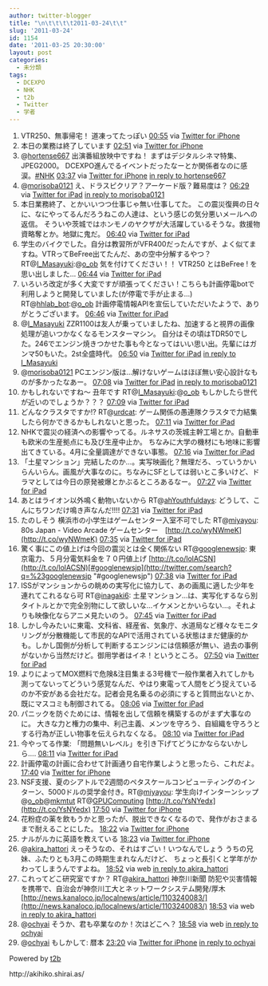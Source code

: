 ```yaml
---
author: twitter-blogger
title: "\n\t\t\t\t2011-03-24\t\t"
slug: '2011-03-24'
id: 1154
date: '2011-03-25 20:30:00'
layout: post
categories:
  - 未分類
tags:
  - DCEXPO
  - NHK
  - t2b
  - Twitter
  - 学者
---
```


<div xmlns:georss="http://www.georss.org/georss">

1.  <span><span>VTR250、無事帰宅！ 道凍ってたっぽい</span> <span>[<span>00:55</span>](http://twitter.com/o_ob/status/50888565277732864) <span>via [Twitter for iPhone](http://twitter.com/)</span></span></span>
2.  <span><span>本日の業務は終了しています</span> <span>[<span>02:51</span>](http://twitter.com/o_ob/status/50917531510243328) <span>via [Twitter for iPhone](http://twitter.com/)</span></span></span>
3.  <span><span>@[hortense667](http://twitter.com/hortense667 "hortense667") 出演番組放映中ですね！ まずはデジタルシネマ特集、JPEG2000。 DCEXPO進んでるイベントだったなーとか関係者なのに感涙。[#NHK](http://twitter.com/search?q=%23NHK "#NHK")</span> <span>[<span>03:37</span>](http://twitter.com/o_ob/status/50929150650888192) <span>via [Twitter for iPhone](http://twitter.com/)</span> [in reply to hortense667](http://twitter.com/hortense667/status/50916864360054784)</span></span>
4.  <span><span>@[morisoba0121](http://twitter.com/morisoba0121 "morisoba0121") え、ドラスピクリア？アーケード版？難易度は？</span> <span>[<span>06:29</span>](http://twitter.com/o_ob/status/50972430763704320) <span>via [Twitter for iPad](http://itunes.apple.com/app/twitter/id333903271?mt=8)</span> [in reply to morisoba0121](http://twitter.com/morisoba0121/status/50971232266493952)</span></span>
5.  <span><span>本日業務終了、とかいいつつ仕事じゃ無い仕事してた。 この震災復興の日々に、なにやってるんだろうねこの人達は、という感じの気分悪いメールへの返信。 そういや茨城ではホンモノのヤクザが大活躍しているそうな。救援物資略奪とか。地獄に鬼だ。</span> <span>[<span>06:40</span>](http://twitter.com/o_ob/status/50975280008933376) <span>via [Twitter for iPad](http://itunes.apple.com/app/twitter/id333903271?mt=8)</span></span></span>
6.  <span><span>学生のバイクでした。自分は教習所がVFR400だったんですが、よく似てますね。VTRってBeFree出てたんだ、あの空中分解するやつ？ RT@[I_Masayuki](http://twitter.com/I_Masayuki "I_Masayuki"):@[o_ob](http://twitter.com/o_ob "o_ob") 気を付けてください！！ VTR250 とはBeFree ! を思い出しました…</span> <span>[<span>06:44</span>](http://twitter.com/o_ob/status/50976206853640192) <span>via [Twitter for iPad](http://itunes.apple.com/app/twitter/id333903271?mt=8)</span></span></span>
7.  <span><span>いろいろ改定が多く大変ですが頑張ってください！こちらも計画停電botで利用しようと開発していました(が停電で手が止まる...) RT@[hhlab_bot](http://twitter.com/hhlab_bot "hhlab_bot"):@[o_ob](http://twitter.com/o_ob "o_ob") 計画停電情報APIを宣伝していただいたようで、ありがとうございます。</span> <span>[<span>06:46</span>](http://twitter.com/o_ob/status/50976889057193984) <span>via [Twitter for iPad](http://itunes.apple.com/app/twitter/id333903271?mt=8)</span></span></span>
8.  <span><span>@[I_Masayuki](http://twitter.com/I_Masayuki "I_Masayuki") ZZR1100は友人が乗っていましたね、加速すると視界の画像処理が追いつかなくなるモンスターマシン。 自分はその頃はTDR50でした。246でエンジン焼きつかせた事も今となってはいい思い出。先輩にはガンマ50もいた。2st全盛時代。</span> <span>[<span>06:50</span>](http://twitter.com/o_ob/status/50977874211119105) <span>via [Twitter for iPad](http://itunes.apple.com/app/twitter/id333903271?mt=8)</span> [in reply to I_Masayuki](http://twitter.com/I_Masayuki/status/50976832404729856)</span></span>
9.  <span><span>@[morisoba0121](http://twitter.com/morisoba0121 "morisoba0121") PCエンジン版は...解けないゲームはほぼ無い安心設計なものが多かったなあー。</span> <span>[<span>07:08</span>](http://twitter.com/o_ob/status/50982368399462400) <span>via [Twitter for iPad](http://itunes.apple.com/app/twitter/id333903271?mt=8)</span> [in reply to morisoba0121](http://twitter.com/morisoba0121/status/50981722044645376)</span></span>
10.  <span><span>かもしれないですね〜 丑年です RT@[I_Masayuki](http://twitter.com/I_Masayuki "I_Masayuki"):@[o_ob](http://twitter.com/o_ob "o_ob") もしかしたら世代が近いのでしょうか？？？</span> <span>[<span>07:09</span>](http://twitter.com/o_ob/status/50982506190737408) <span>via [Twitter for iPad](http://itunes.apple.com/app/twitter/id333903271?mt=8)</span></span></span>
11.  <span><span>どんなクラスタですか!? RT@[urdcat](http://twitter.com/urdcat "urdcat"): ゲーム関係の愚連隊クラスタで力結集したら何かできるかもしれないと思った。</span> <span>[<span>07:11</span>](http://twitter.com/o_ob/status/50983121826492417) <span>via [Twitter for iPad](http://itunes.apple.com/app/twitter/id333903271?mt=8)</span></span></span>
12.  <span><span>NHKで震災の経済への影響やってる。ルネサスの茨城主幹工場とか。自動車も欧米の生産拠点にも及び生産中止か。 ちなみに大学の機材にも地味に影響出てきている。4月に全量調達ができない事態。</span> <span>[<span>07:16</span>](http://twitter.com/o_ob/status/50984297334710272) <span>via [Twitter for iPad](http://itunes.apple.com/app/twitter/id333903271?mt=8)</span></span></span>
13.  <span><span>「土星マンション」完結したのか...。実写映画化？無理だろ、っていうかいらんいらん。画風が大事なのに。ちなみにSFとしては弱いとこ多いけど、ドラマとしては今日の原発被爆とかぶるところあるなー。</span> <span>[<span>07:27</span>](http://twitter.com/o_ob/status/50987006217560064) <span>via [Twitter for iPad](http://itunes.apple.com/app/twitter/id333903271?mt=8)</span></span></span>
14.  <span><span>あとはライオン以外鳴く動物いないから RT@[ahYouthfuldays](http://twitter.com/ahYouthfuldays "ahYouthfuldays"): どうして、こんにちワンだけ鳴き声なんだ!!!!</span> <span>[<span>07:31</span>](http://twitter.com/o_ob/status/50988180094193664) <span>via [Twitter for iPad](http://itunes.apple.com/app/twitter/id333903271?mt=8)</span></span></span>
15.  <span><span>たのしそう 横浜市の小学生はゲームセンター入室不可でした RT@[miyayou](http://twitter.com/miyayou "miyayou"): 80s Japan - Video Arcade ゲームセンター　[http://t.co/wyNWmeK](http://t.co/wyNWmeK)</span> <span>[<span>07:35</span>](http://twitter.com/o_ob/status/50989109916868608) <span>via [Twitter for iPad](http://itunes.apple.com/app/twitter/id333903271?mt=8)</span></span></span>
16.  <span><span>驚く事にこの値上げは今回の震災とは全く関係ない RT@[googlenewsjp](http://twitter.com/googlenewsjp "googlenewsjp"): 東京電力、５月分電気料金を７０円値上げ [http://t.co/lolACSN](http://t.co/lolACSN)[#googlenewsjp](http://twitter.com/search?q=%23googlenewsjp "#googlenewsjp")</span> <span>[<span>07:38</span>](http://twitter.com/o_ob/status/50989854242250752) <span>via [Twitter for iPad](http://itunes.apple.com/app/twitter/id333903271?mt=8)</span></span></span>
17.  <span><span>ISSがマンションからの眺めの実写化に協力して、あの画風に適した少年を連れてこれるなら可 RT@[inagaki6](http://twitter.com/inagaki6 "inagaki6"): 土星マンション…は、実写化するなら別タイトルとかで完全別物にして欲しいな…イケメンとかいらない…。それよりも映像化ならアニメ見たいのう。</span> <span>[<span>07:45</span>](http://twitter.com/o_ob/status/50991570467569664) <span>via [Twitter for iPad](http://itunes.apple.com/app/twitter/id333903271?mt=8)</span></span></span>
18.  <span><span>しかし今みたいに東電、文科省、経産省、気象庁、水道局など様々なモニタリングが分散機能して市民的なAPIで活用されている状態はまだ健康的かも。しかし国側が分析して判断するエンジンには信頼感が無い、過去の事例がないから当然だけど。御用学者はイネ！というところ。</span> <span>[<span>07:50</span>](http://twitter.com/o_ob/status/50992869200236544) <span>via [Twitter for iPad](http://itunes.apple.com/app/twitter/id333903271?mt=8)</span></span></span>
19.  <span><span>よりによってMOX燃料で危険&注目集まる3号機で一般作業者入れてしかも測ってないってどういう感覚なんだ、やはり東電って人間をどう捉えているのか不安がある会社だな。記者会見名乗るの必須にすると質問出ないとか、既にマスコミも制御されてる。</span> <span>[<span>08:06</span>](http://twitter.com/o_ob/status/50997026015551488) <span>via [Twitter for iPad](http://itunes.apple.com/app/twitter/id333903271?mt=8)</span></span></span>
20.  <span><span>パニックを防ぐためには、情報を出して信頼を構築するのがまず大事なのに。 大きな力と権力の集中、利己主義、メンツを守ろう、自組織を守ろうとする行為が正しい物事を伝えられなくなる。</span> <span>[<span>08:10</span>](http://twitter.com/o_ob/status/50997877266317312) <span>via [Twitter for iPad](http://itunes.apple.com/app/twitter/id333903271?mt=8)</span></span></span>
21.  <span><span>今やってる作業: 「問題無いレベル」を引き下げてどうにかならないかしら....</span> <span>[<span>08:11</span>](http://twitter.com/o_ob/status/50998288358445056) <span>via [Twitter for iPad](http://itunes.apple.com/app/twitter/id333903271?mt=8)</span></span></span>
22.  <span><span>計画停電の計画に合わせて計画通り自宅作業しようと思ったら、これだよ。</span> <span>[<span>17:40</span>](http://twitter.com/o_ob/status/51141335129923584) <span>via [Twitter for iPhone](http://twitter.com/)</span></span></span>
23.  <span><span>NSF支援、夏のシアトルで2週間のペタスケールコンピューティングのインターン、5000ドルの奨学金付き。RT@[miyayou](http://twitter.com/miyayou "miyayou"): 学生向けインターンシップ@[o_ob](http://twitter.com/o_ob "o_ob")@[mkmtut](http://twitter.com/mkmtut "mkmtut") RT@[GPUComputing](http://twitter.com/GPUComputing "GPUComputing") [http://t.co/YsNYedx](http://t.co/YsNYedx)</span> <span>[<span>17:50</span>](http://twitter.com/o_ob/status/51143908587085825) <span>via [Twitter for iPhone](http://twitter.com/)</span></span></span>
24.  <span><span>花粉症の薬を飲もうかと思ったが、脱出できなくなるので、発作がおさまるまで耐えることにした。</span> <span>[<span>18:22</span>](http://twitter.com/o_ob/status/51152050431602688) <span>via [Twitter for iPhone](http://twitter.com/)</span></span></span>
25.  <span><span>ナルがルカに英語を教えている</span> <span>[<span>18:23</span>](http://twitter.com/o_ob/status/51152182900305920) <span>via [Twitter for iPhone](http://twitter.com/)</span></span></span>
26.  <span><span>@[akira_hattori](http://twitter.com/akira_hattori "akira_hattori") えっそうなの、それはすごい！いつなんでしょう うちの兄妹、ふたりとも3月この時期生まれなんだけど、 ちょっと長引くと学年がかわってしまうんですよね。</span> <span>[<span>18:52</span>](http://twitter.com/o_ob/status/51159450819624960) <span>via web</span> [in reply to akira_hattori](http://twitter.com/akira_hattori/status/51155202950184960)</span></span>
27.  <span><span>これってどこ研究室ですか？ RT@[akira_hattori](http://twitter.com/akira_hattori "akira_hattori") 神奈川新聞 防犯や災害情報を携帯で、自治会が神奈川工大とネットワークシステム開発/厚木 [http://news.kanaloco.jp/localnews/article/1103240083/](http://news.kanaloco.jp/localnews/article/1103240083/)</span> <span>[<span>18:53</span>](http://twitter.com/o_ob/status/51159664699777025) <span>via web</span> [in reply to akira_hattori](http://twitter.com/akira_hattori/status/51154475959848960)</span></span>
28.  <span><span>@[ochyai](http://twitter.com/ochyai "ochyai") そうか、君も卒業なのか！次はどこへ？</span> <span>[<span>18:58</span>](http://twitter.com/o_ob/status/51160942599340032) <span>via web</span> [in reply to ochyai](http://twitter.com/ochyai/status/51159075177758721)</span></span>
29.  <span><span>@[ochyai](http://twitter.com/ochyai "ochyai") もしかして: 暦本</span> <span>[<span>23:20</span>](http://twitter.com/o_ob/status/51226925338865664) <span>via [Twitter for iPhone](http://twitter.com/)</span> [in reply to ochyai](http://twitter.com/ochyai/status/51220669869989888)</span></span>

</div>

Powered by [t2b](http://t2b.utilz.jp/)

<div>http://akihiko.shirai.as/</div>